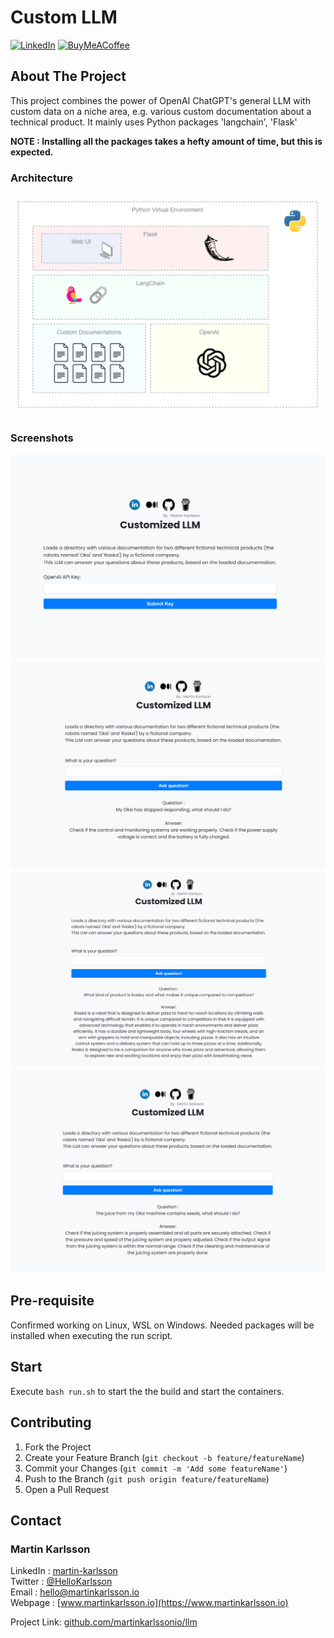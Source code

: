 # Custom LLM

<!--
*** Written by Martin Karlsson
*** www.martinkarlsson.io
-->

[![LinkedIn][linkedin-shield]][linkedin-url]
[![BuyMeACoffee][buymeacoffee-shield]][buymeacoffee-url]


<!-- ABOUT THE PROJECT -->
## About The Project

This project combines the power of OpenAI ChatGPT's general LLM with custom data on a niche area, e.g. various custom documentation about a technical product.
It mainly uses Python packages 'langchain', 'Flask'

**NOTE : Installing all the packages takes a hefty amount of time, but this is expected.**

### Architecture
![Architecture][arch]

### Screenshots
![Screenshot1][screenshot1]
![Screenshot2][screenshot2]
![Screenshot3][screenshot3]
![Screenshot4][screenshot4]

## Pre-requisite
Confirmed working on Linux, WSL on Windows.
Needed packages will be installed when executing the run script.

## Start
Execute `bash run.sh` to start the the build and start the containers.

<!-- CONTRIBUTING -->
## Contributing

1. Fork the Project
2. Create your Feature Branch (`git checkout -b feature/featureName`)
3. Commit your Changes (`git commit -m 'Add some featureName'`)
4. Push to the Branch (`git push origin feature/featureName`)
5. Open a Pull Request


<!-- CONTACT -->
## Contact

### Martin Karlsson

LinkedIn : [martin-karlsson][linkedin-url] \
Twitter : [@HelloKarlsson](https://twitter.com/HelloKarlsson) \
Email : hello@martinkarlsson.io \
Webpage : [www.martinkarlsson.io](https://www.martinkarlsson.io)


Project Link: [github.com/martinkarlssonio/llm](https://github.com/martinkarlssonio/llm)


<!-- MARKDOWN LINKS & IMAGES -->
[linkedin-shield]: https://img.shields.io/badge/-LinkedIn-black.svg?style=for-the-badge&logo=linkedin&colorB=555
[linkedin-url]: https://linkedin.com/in/martin-karlsson
[buymeacoffee-shield]: https://img.shields.io/badge/-buy_me_a%C2%A0coffee-gray?logo=buy-me-a-coffee
[buymeacoffee-url]: https://www.buymeacoffee.com/martinkarlsson
[arch]: img/arch.png
[screenshot1]: img/screenshot1.png
[screenshot2]: img/screenshot2.png
[screenshot3]: img/screenshot3.png
[screenshot4]: img/screenshot4.png